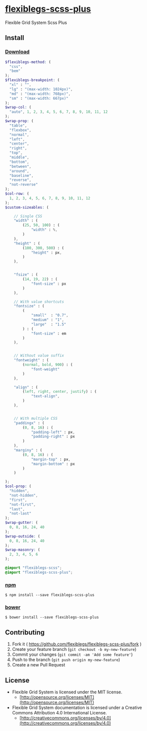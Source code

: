 # [flexiblegs-scss-plus](http://flexible.gs)

Flexible Grid System Scss Plus

## Install

### [Download](https://raw.githubusercontent.com/flexiblegs/flexiblegs-scss-plus/master/scss/helper/flexiblegs-scss-plus.scss)
```scss
$flexiblegs-method: (
  "css",
  "bem"
);
$flexiblegs-breakpoint: (
  "xl" : "",
  "lg" : "(max-width: 1024px)",
  "md" : "(max-width: 768px)",
  "sm" : "(max-width: 667px)"
);
$wrap-col: (
  "auto", 1, 2, 3, 4, 5, 6, 7, 8, 9, 10, 11, 12
);
$wrap-prop: (
  "table",
  "flexbox",
  "normal",
  "left",
  "center",
  "right",
  "top",
  "middle",
  "bottom",
  "between",
  "around",
  "baseline",
  "reverse",
  "not-reverse"
);
$col-row: (
  1, 2, 3, 4, 5, 6, 7, 8, 9, 10, 11, 12
);
$custom-sizeables: (

	// Single CSS
	"width" : (
		(25, 50, 100) : (
			"width" : %,
		)
	),
	"height" : (
		(100, 300, 500) : (
			"height" : px,
		)
	),


	"fsize" : (
		(14, 19, 22) : (
			"font-size" : px
		)
	),

	// With value shortcuts
	"fontsize" : (
		(
			"small"  : "0.7",
			"medium" : "1",
			"large"  : "1.5"
		) : (
			"font-size" : em
		)
	),


	// Without value suffix
	"fontweight" : (
		(normal, bold, 900) : (
			"font-weight"
		)
	),

	"align" : (
		(left, right, center, justify) : (
			"text-align",
		)
	),


	// With multiple CSS
	"paddingx" : (
		(0, 8, 16) : (
			"padding-left" : px,
			"padding-right" : px
		)
	),
	"marginy" : (
		(0, 8, 16) : (
			"margin-top" : px,
			"margin-bottom" : px
		)
	)

);
$col-prop: (
  "hidden",
  "not-hidden",
  "first",
  "not-first",
  "last",
  "not-last"
);
$wrap-gutter: (
  0, 8, 16, 24, 40
);
$wrap-outside: (
  0, 8, 16, 24, 40
);
$wrap-masonry: (
  2, 3, 4, 5, 6
);

@import "flexiblegs-scss";
@import "flexiblegs-scss-plus";
```

### [npm](https://www.npmjs.com/package/flexiblegs-scss-plus)
```
$ npm install --save flexiblegs-scss-plus
```

### [bower](http://bower.io/search/?q=flexiblegs-scss-plus)
```
$ bower install --save flexiblegs-scss-plus
```

## Contributing
1. Fork it ( https://github.com/flexiblegs/flexiblegs-scss-plus/fork )
2. Create your feature branch (`git checkout -b my-new-feature`)
3. Commit your changes (`git commit -am 'Add some feature'`)
4. Push to the branch (`git push origin my-new-feature`)
5. Create a new Pull Request

## License
- Flexible Grid System is licensed under the MIT license.
  - [http://opensource.org/licenses/MIT](http://opensource.org/licenses/MIT)
- Flexible Grid System documentation is licensed under a Creative Commons Attribution 4.0 International License.
  - [http://creativecommons.org/licenses/by/4.0](http://creativecommons.org/licenses/by/4.0)
